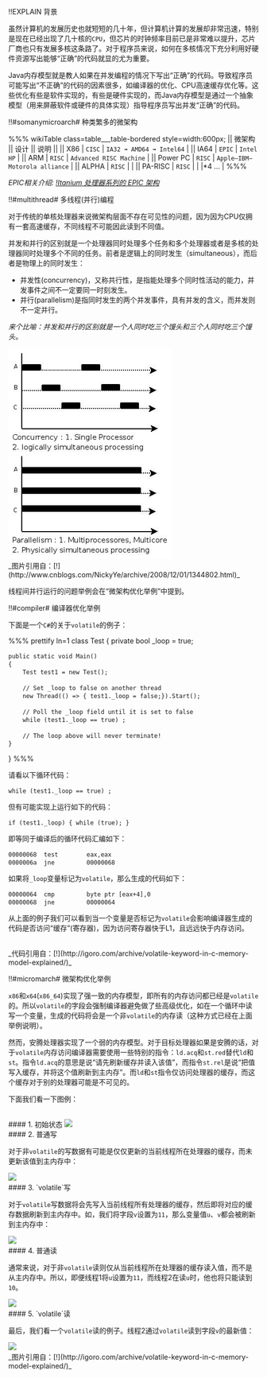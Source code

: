 !!EXPLAIN
背景

虽然计算机的发展历史也就短短的几十年，但计算机计算的发展却非常迅速，特别是现在已经出现了几十核的`CPU`，但芯片的时钟频率目前已是非常难以提升，芯片厂商也只有发展多核这条路了。对于程序员来说，如何在多核情况下充分利用好硬件资源写出能够“正确”的代码就显的尤为重要。

Java内存模型就是教人如果在并发编程的情况下写出“正确”的代码。导致程序员可能写出“不正确”的代码的因素很多，如编译器的优化、CPU高速缓存优化等。这些优化有些是软件实现的，有些是硬件实现的，而Java内存模型是通过一个抽象模型（用来屏蔽软件或硬件的具体实现）指导程序员写出并发“正确”的代码。


!!#somanymicroarch# 种类繁多的微架构

%%% wikiTable class=table___table-bordered style=width:600px;
|| 微架构 || 设计 || 说明 ||
|| X86 | `CISC` | `IA32 ➟ AMD64 ➟ Intel64` |
|| IA64 | `EPIC` | `Intel` `HP` |
|| ARM | `RISC` | `Advanced RISC Machine` |
|| Power PC | `RISC` | `Apple–IBM–Motorola alliance` |
|| ALPHA | `RISC` |  |
|| PA-RISC | `RISC` |  |
|*4 ... |
%%%

_EPIC相关介绍: [!Itanium 处理器系列的 EPIC 架构](ia64/HP_Integrity_document_02.pdf)_


!!#multithread# 多线程(并行)编程

对于传统的单核处理器来说微架构层面不存在可见性的问题，因为因为CPU仅拥有一套高速缓存，不同线程不可能因此读到不同值。

并发和并行的区别就是一个处理器同时处理多个任务和多个处理器或者是多核的处理器同时处理多个不同的任务。前者是逻辑上的同时发生（simultaneous），而后者是物理上的同时发生：
* 并发性(concurrency)，又称共行性，是指能处理多个同时性活动的能力，并发事件之间不一定要同一时刻发生。
* 并行(parallelism)是指同时发生的两个并发事件，具有并发的含义，而并发则不一定并行。

_来个比喻：并发和并行的区别就是一个人同时吃三个馒头和三个人同时吃三个馒头。_

<img src="concurrentparalel.jpg"/>

<br>
_图片引用自：[!](http://www.cnblogs.com/NickyYe/archive/2008/12/01/1344802.html)_

线程间并行运行的问题举例会在“微架构优化举例”中提到。


!!#compiler# 编译器优化举例

下面是一个`C#`的关于`volatile`的例子：

%%% prettify ln=1
class Test
{
    private bool _loop = true;

    public static void Main()
    {
        Test test1 = new Test();

        // Set _loop to false on another thread
        new Thread(() => { test1._loop = false;}).Start();

        // Poll the _loop field until it is set to false
        while (test1._loop == true) ;

        // The loop above will never terminate!
    }
}
%%%

<span class="glyphicon glyphicon-eye-open" style="color:blue;"></span>请看以下循环代码：
```
while (test1._loop == true) ;
```

<span class="glyphicon glyphicon-exclamation-sign" style="color:red;"></span> 但有可能实现上运行如下的代码：
```
if (test1._loop) { while (true); }
```

<span class="glyphicon glyphicon-exclamation-sign" style="color:red;"></span> 即等同于编译后的循环代码汇编如下：
```
00000068  test        eax,eax 
0000006a  jne         00000068
```

<span class="glyphicon glyphicon-ok" style="color:green;"></span> 如果将`_loop`变量标记为`volatile`，那么生成的代码如下：
```
00000064  cmp         byte ptr [eax+4],0 
00000068  jne         00000064
```

从上面的例子我们可以看到当一个变量是否标记为`volatile`会影响编译器生成的代码是否访问“缓存”(寄存器)，因为访问寄存器快于L1，且远远快于内存访问。

<br>
_代码引用自：[!](http://igoro.com/archive/volatile-keyword-in-c-memory-model-explained/)_



!!#micromarch# 微架构优化举例

`x86`和`x64`(`x86_64`)实现了强一致的内存模型，即所有的内存访问都已经是`volatile`的。所以`volatile`的字段会强制编译器避免做了些高级优化，如在一个循环中读写一个变量，生成的代码将会是一个非`volatile`的内存读（这种方式已经在上面举例说明）。

然而，安腾处理器实现了一个弱的内存模型。对于目标处理器如果是安腾的话，对于`volatile`内存访问编译器需要使用一些特别的指令：`ld.acq`和`st.red`替代`ld`和`st`。指令`ld.acq`的意思是说“请先刷新缓存并读入该值”，而指令`st.rel`是说“把值写入缓存，并将这个值刷新到主内存”。而`ld`和`st`指令仅访问处理器的缓存，而这个缓存对于别的处理器可能是不可见的。

下面我们看一下图例：

<br>
#### 1. 初始状态

<img src="/java.memory.model/ia64/mm/1-init.png"/>

<br>
#### 2. 普通写

对于非`volatile`的写数据有可能是仅仅更新的当前线程所在处理器的缓存，而未更新该值到主内存中：

<img src="/java.memory.model/ia64/mm/2-write.png"/>

<br>
#### 3. `volatile`写

对于`volatile`写数据将会先写入当前线程所有处理器的缓存，然后即将对应的缓存数据刷新到主内存中。如，我们将字段`v`设置为`11`，那么变量值`u`、`v`都会被刷新到主内存中：

<img src="/java.memory.model/ia64/mm/3-volatile-write.png"/>

<br>
#### 4. 普通读

通常来说，对于非`volatile`读则仅从当前线程所在处理器的缓存读入值，而不是从主内存中。所以，即便线程1将`u`设置为`11`，而线程2在读`u`时，他也将只能读到`10`。

<img src="/java.memory.model/ia64/mm/4-read.png"/>

<br>
#### 5. `volatile`读

最后，我们看一个`volatile`读的例子。线程2通过`volatile`读到字段`v`的最新值：

<img src="/java.memory.model/ia64/mm/5-volatile-read.png"/>

<br>
_图片引用自：[!](http://igoro.com/archive/volatile-keyword-in-c-memory-model-explained/)_


